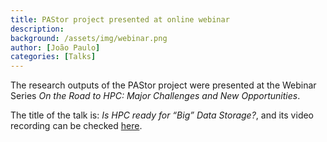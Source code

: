 ```yaml
---
title: PAStor project presented at online webinar
description:
background: /assets/img/webinar.png
author: [João Paulo]
categories: [Talks]
---
```


The research outputs of the PAStor project were presented at the Webinar Series *On the Road to HPC: Major Challenges and New Opportunities*. 

The title of the talk is: *Is HPC ready for “Big” Data Storage?*, and its video recording can be checked [here](https://www.youtube.com/watch?v=IqDrwYyB8Oc&t=2s).


